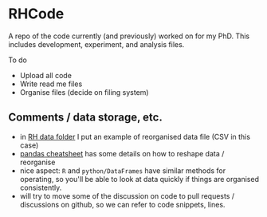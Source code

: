# RHCode
A repo of the code currently (and previously) worked on for my PhD. This includes development, experiment, and analysis files. 

To do
- Upload all code
- Write read me files
- Organise files (decide on filing system)

## Comments / data storage, etc.

- in [RH data folder](./TWPsychophysics/Data/RHData) I put an example of reorganised data file (CSV in this case)
- [pandas cheatsheet](https://pandas.pydata.org/Pandas_Cheat_Sheet.pdf) has some details on how to reshape data / reorganise
- nice aspect: `R` and `python/DataFrames` have similar methods for operating, so you'll be able to look at data quickly if things are organised consistently.
- will try to move some of the discussion on code to pull requests / discussions on github, so we can refer to code snippets, lines.
